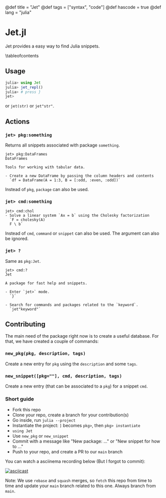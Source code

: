 @def title = "Jet"
@def tags = ["syntax", "code"]
@def hascode = true
@def lang = "julia"

# Jet.jl

Jet provides a easy way to find Julia snippets.

\tableofcontents <!-- you can use \toc as well -->

## Usage

```julia
julia> using Jet
julia> jet_repl()
julia> # press }
jet>
```

or `jet(str)` or `jet"str"`.

## Actions

### `jet> pkg:something`

Returns all snippets associated with package `something`.

```
jet> pkg:DataFrames
DataFrames

Tools for working with tabular data.

- Create a new DataFrame by passing the column headers and contents
  `df = DataFrame(A = 1:3, B = [:odd, :even, :odd])`
```

Instead of `pkg`, `package` can also be used.

### `jet> cmd:something`

```
jet> cmd:chol
- Solve a linear system `Ax = b` using the Cholesky factorization
  `F = cholesky(A)
  F \ b`
```

Instead of `cmd`, `command` or `snippet` can also be used. The argument can also be ignored.

### `jet> ?`

Same as `pkg:Jet`.

```
jet> cmd:?
Jet

A package for fast help and snippets.

- Enter `jet>` mode.
  `}`

- Search for commands and packages related to the `keyword`.
  `jet"keyword"`
```

## Contributing

The main need of the package right now is to create a useful database. For that, we have created a couple of commands:

### `new_pkg(pkg, description, tags)`

Create a new entry for `pkg` using the `description` and some `tags`.

### `new_snippet([pkg=""], cmd, description, tags)`

Create a new entry (that can be associated to a `pkg`) for a snippet `cmd`.

### Short guide

- Fork this repo
- Clone your repo, create a branch for your contribution(s)
- Go inside, run `julia --project`
- Instantiate the project: `]` becomes `pkg>`, then `pkg> instantiate`
- `using Jet`
- Use `new_pkg` or `new_snippet`
- Commit with a message like "New package: ..." or "New snippet for how to ..."
- Push to your repo, and create a PR to our `main` branch

You can watch a asciinema recording below (But I forgot to commit):

[![asciicast](https://asciinema.org/a/362685.svg)](https://asciinema.org/a/362685)

Note: We use `rebase` and `squash` merges, so `fetch` this repo from time to time and update your `main` branch related to this one. Always branch from `main`.